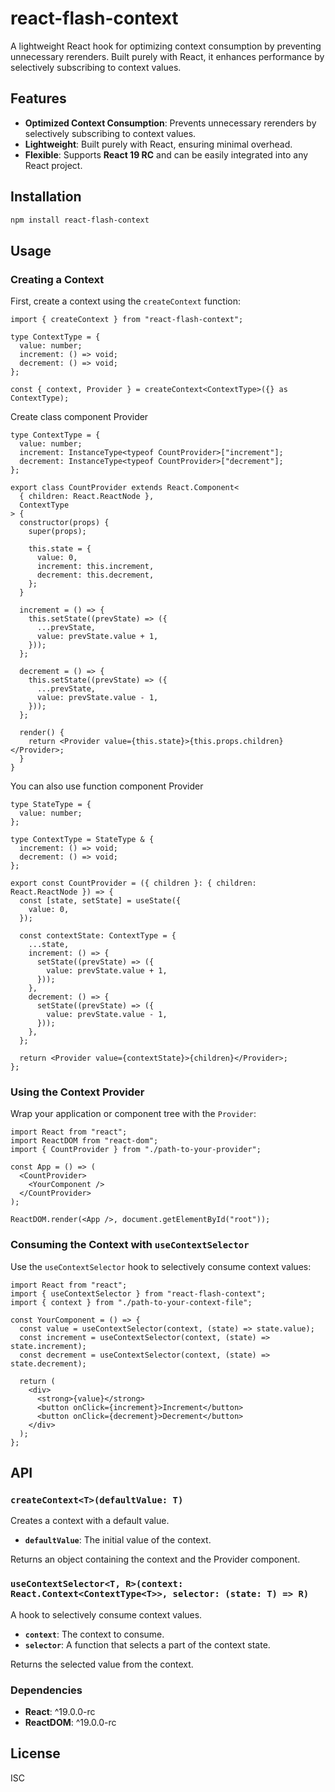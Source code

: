 # react-flash-context

A lightweight React hook for optimizing context consumption by preventing unnecessary rerenders. Built purely with React, it enhances performance by selectively subscribing to context values.

## Features

- **Optimized Context Consumption**: Prevents unnecessary rerenders by selectively subscribing to context values.
- **Lightweight**: Built purely with React, ensuring minimal overhead.
- **Flexible**: Supports **React 19 RC** and can be easily integrated into any React project.

## Installation

```sh
npm install react-flash-context
```

## Usage

### Creating a Context

First, create a context using the `createContext` function:

```tsx
import { createContext } from "react-flash-context";

type ContextType = {
  value: number;
  increment: () => void;
  decrement: () => void;
};

const { context, Provider } = createContext<ContextType>({} as ContextType);
```

Create class component Provider

```tsx
type ContextType = {
  value: number;
  increment: InstanceType<typeof CountProvider>["increment"];
  decrement: InstanceType<typeof CountProvider>["decrement"];
};

export class CountProvider extends React.Component<
  { children: React.ReactNode },
  ContextType
> {
  constructor(props) {
    super(props);

    this.state = {
      value: 0,
      increment: this.increment,
      decrement: this.decrement,
    };
  }

  increment = () => {
    this.setState((prevState) => ({
      ...prevState,
      value: prevState.value + 1,
    }));
  };

  decrement = () => {
    this.setState((prevState) => ({
      ...prevState,
      value: prevState.value - 1,
    }));
  };

  render() {
    return <Provider value={this.state}>{this.props.children}</Provider>;
  }
}
```

You can also use function component Provider

```tsx
type StateType = {
  value: number;
};

type ContextType = StateType & {
  increment: () => void;
  decrement: () => void;
};

export const CountProvider = ({ children }: { children: React.ReactNode }) => {
  const [state, setState] = useState({
    value: 0,
  });

  const contextState: ContextType = {
    ...state,
    increment: () => {
      setState((prevState) => ({
        value: prevState.value + 1,
      }));
    },
    decrement: () => {
      setState((prevState) => ({
        value: prevState.value - 1,
      }));
    },
  };

  return <Provider value={contextState}>{children}</Provider>;
};
```

### Using the Context Provider

Wrap your application or component tree with the `Provider`:

```tsx
import React from "react";
import ReactDOM from "react-dom";
import { CountProvider } from "./path-to-your-provider";

const App = () => (
  <CountProvider>
    <YourComponent />
  </CountProvider>
);

ReactDOM.render(<App />, document.getElementById("root"));
```

### Consuming the Context with `useContextSelector`

Use the `useContextSelector` hook to selectively consume context values:

```tsx
import React from "react";
import { useContextSelector } from "react-flash-context";
import { context } from "./path-to-your-context-file";

const YourComponent = () => {
  const value = useContextSelector(context, (state) => state.value);
  const increment = useContextSelector(context, (state) => state.increment);
  const decrement = useContextSelector(context, (state) => state.decrement);

  return (
    <div>
      <strong>{value}</strong>
      <button onClick={increment}>Increment</button>
      <button onClick={decrement}>Decrement</button>
    </div>
  );
};
```

## API

### `createContext<T>(defaultValue: T)`

Creates a context with a default value.

- **`defaultValue`**: The initial value of the context.

Returns an object containing the context and the Provider component.

### `useContextSelector<T, R>(context: React.Context<ContextType<T>>, selector: (state: T) => R)`

A hook to selectively consume context values.

- **`context`**: The context to consume.
- **`selector`**: A function that selects a part of the context state.

Returns the selected value from the context.

### Dependencies

- **React**: ^19.0.0-rc
- **ReactDOM**: ^19.0.0-rc

## License

ISC
